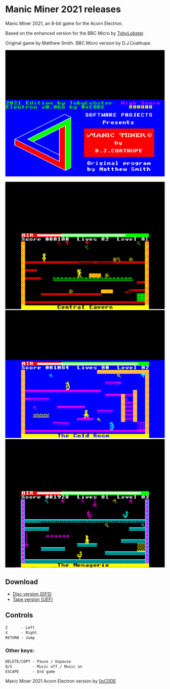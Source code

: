 # Manic Miner 2021 releases

Manic Miner 2021, an 8-bit game for the Acorn Electron.

Based on the enhanced version for the BBC Micro by [TobyLobster](https://github.com/TobyLobster/ManicMiner2021).

Original game by Matthew Smith. BBC Micro version by D.J.Coathupe.


![Manic Miner 2021 Intro Screen](https://github.com/0xC0DE6502/manic-miner-2021-releases/blob/main/res/intro-screen.png?raw=true)

![Manic Miner 2021 Screenshot 1](https://github.com/0xC0DE6502/manic-miner-2021-releases/blob/main/res/screenshot1.png?raw=true)
![Manic Miner 2021 Screenshot 2](https://github.com/0xC0DE6502/manic-miner-2021-releases/blob/main/res/screenshot2.png?raw=true)
![Manic Miner 2021 Screenshot 3](https://github.com/0xC0DE6502/manic-miner-2021-releases/blob/main/res/screenshot3.png?raw=true)

## Download
* [Disc version (DFS)](https://github.com/0xC0DE6502/manic-miner-2021-releases/blob/main/ManicMiner2021-0.06b.ssd)
* [Tape version (UEF)](https://github.com/0xC0DE6502/manic-miner-2021-releases/blob/main/ManicMiner2021-0.06b.uef)

## Controls

```
Z      - Left
X      - Right
RETURN - Jump
```

### Other keys:

```
DELETE/COPY - Pause / Unpause
Q/S         - Music off / Music on
ESCAPE      - End game
```

Manic Miner 2021 Acorn Electron version by [0xC0DE](https://twitter.com/0xC0DE6502)
